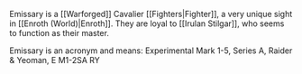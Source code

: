 Emissary is a [[Warforged]] Cavalier [[Fighters|Fighter]], a very unique sight in [[Enroth (World)|Enroth]]. They are loyal to [[Irulan Stilgar]], who seems to function as their master.

Emissary is an acronym and means: Experimental Mark 1-5, Series A, Raider & Yeoman, E M1-2SA RY

